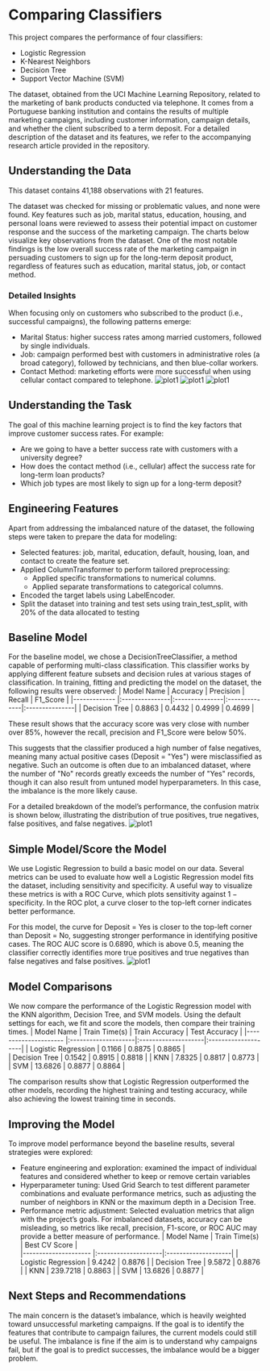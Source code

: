 # Comparing Classifiers
This project compares the performance of four classifiers: 
- Logistic Regression
- K-Nearest Neighbors
- Decision Tree
- Support Vector Machine (SVM)
  
The dataset, obtained from the UCI Machine Learning Repository, related to the marketing of bank products conducted via telephone. It comes from a Portuguese banking institution and contains the results of multiple marketing campaigns, including customer information, campaign details, and whether the client subscribed to a term deposit.
For a detailed description of the dataset and its features, we refer to the accompanying research article
provided in the repository.

## Understanding the Data
This dataset contains 41,188 observations with 21 features.

The dataset was checked for missing or problematic values, and none were found. Key features such as job, marital status, education, housing, and personal loans were reviewed to assess their potential impact on customer response and the success of the marketing campaign.
The charts below visualize key observations from the dataset. One of the most notable findings is the low overall success rate of the marketing campaign in persuading customers to sign up for the long-term deposit product, regardless of features such as education, marital status, job, or contact method.

### Detailed Insights
When focusing only on customers who subscribed to the product (i.e., successful campaigns), the following patterns emerge:
   - Marital Status: higher success rates among married customers, followed by single individuals.
   - Job: campaign performed best with customers in administrative roles (a broad category), followed by technicians, and then blue-collar workers.
  - Contact Method: marketing efforts were more successful when using cellular contact compared to telephone.
![plot1](figures/marital_distribution.png)
![plot1](figures/job_distribution.png)
![plot1](figures/contact_distribution.png)
## Understanding the Task
The goal of this machine learning project is to find the key factors that improve customer success rates.  For example:
 - Are we going to have a better success rate with customers with a university degree?
 - How does the contact method (i.e., cellular) affect the success rate for long-term loan products?
 - Which job types are most likely to sign up for a long-term deposit?
## Engineering Features
Apart from addressing the imbalanced nature of the dataset, the following steps were taken to prepare the data for modeling:
 - Selected features: job, marital, education, default, housing, loan, and contact to create the feature set.
 - Applied ColumnTransformer to perform tailored preprocessing:
   - Applied specific transformations to numerical columns.
   - Applied separate transformations to categorical columns.
- Encoded the target labels using LabelEncoder.
- Split the dataset into training and test sets using train_test_split, with 20% of the data allocated to testing



## Baseline Model
For the baseline model, we chose a DecisionTreeClassifier, a method capable of performing multi-class classification. This classifier works by applying different feature subsets and decision rules at various stages of classification.
In training, fitting and predicting the model on the dataset, the following results were observed:
| Model Name    | Accuracy       | Precision      | Recall 	      | F1_Score       | 
|-------------	 |:---------------|:---------------|:--------------|:---------------|
| Decision Tree | 0.8863         | 0.4432         | 0.4999        |  0.4699        | 

These result shows that the accuracy score was very close with number over 85%, however the recall, precision and F1_Score were below 50%.

This suggests that the classifier produced a high number of false negatives, meaning many actual positive cases (Deposit = "Yes") were misclassified as negative. Such an outcome is often due to an imbalanced dataset, where the number of "No" records greatly exceeds the number of "Yes" records, though it can also result from untuned model hyperparameters. In this case, the imbalance is the more likely cause.

For a detailed breakdown of the model’s performance, the confusion matrix is shown below, illustrating the distribution of true positives, true negatives, false positives, and false negatives.
![plot1](figures/confusion_mat_distribution.png)

## Simple Model/Score the Model
We use Logistic Regression to build a basic model on our data. Several metrics can be used to evaluate how well a Logistic Regression model fits the dataset, including sensitivity  and specificity. A useful way to visualize these metrics is with a ROC Curve, which plots sensitivity against 1 − specificity. In the ROC plot, a curve closer to the top-left corner indicates better performance.

For this model, the curve for Deposit = Yes is closer to the top-left corner than Deposit = No, suggesting stronger performance in identifying positive cases. The ROC AUC score is 0.6890, which is above 0.5, meaning the classifier correctly identifies more true positives and true negatives than false negatives and false positives.
![plot1](figures/roc_curve.png)
## Model Comparisons
We now compare the performance of the Logistic Regression model with the KNN algorithm, Decision Tree, and SVM models. Using the default settings for each, we fit and score the models, then compare their training times.
| Model Name           | Train Time(s)       | Train Accuracy      | Test Accuracy	     | 
|--------------------- |:--------------------|:--------------------|:--------------------|
| Logistic Regression  | 0.1166              | 0.8875              | 0.8865              |   
| Decision Tree        | 0.1542              | 0.8915      	       | 0.8818              |
| KNN                  | 7.8325              | 0.8817              | 0.8773              |
| SVM                  |  13.6826            | 0.8877              |   0.8864            |                         

The comparison results show that Logistic Regression outperformed the other models, recording the highest training and testing accuracy, while also achieving the lowest training time in seconds.

## Improving the Model
To improve model performance beyond the baseline results, several strategies were explored:
- Feature engineering and exploration: examined the impact of individual features and considered whether to keep or remove certain variables
- Hyperparameter tuning: Used Grid Search to test different parameter combinations and evaluate performance metrics, such as adjusting the number of neighbors in KNN or the maximum depth in a Decision Tree.
- Performance metric adjustment: Selected evaluation metrics that align with the project’s goals. For imbalanced datasets, accuracy can be misleading, so metrics like recall, precision, F1-score, or ROC AUC may provide a better measure of performance.
 | Model Name           | Train Time(s)      | Best CV Score       | 	      
|--------------------- |:--------------------|:--------------------|
| Logistic Regression  | 9.4242              | 0.8876              | 
| Decision Tree        | 9.5872              | 0.8876      	       | 
| KNN                  | 239.7218            | 0.8863              | 
| SVM                  |  13.6826            | 0.8877              |  

## Next Steps and Recommendations
The main concern is the dataset’s imbalance, which is heavily weighted toward unsuccessful marketing campaigns. If the goal is to identify the features that contribute to campaign failures, the current models could still be useful. The imbalance is fine if the aim is to understand why campaigns fail, but if the goal is to predict successes, the imbalance would be a bigger problem.
